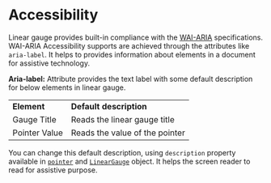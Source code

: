 
# Accessibility

<!-- markdownlint-disable MD013 -->
Linear gauge provides built-in compliance with the [WAI-ARIA](http://www.w3.org/WAI/PF/aria-practices/) specifications.
WAI-ARIA Accessibility supports are achieved through the attributes like `aria-label`. It helps to provides information about elements in a document for assistive technology.

**Aria-label:**   Attribute provides the text label with some default description for below elements in linear gauge.

<!-- markdownlint-disable MD033 -->
<table>
<tr>
<td><b>Element</b></td>
<td><b>Default description</b></td>
</tr>
<tr>
<td>Gauge Title</td>
<td>Reads the linear gauge title</td>
</tr>
<tr>
<td>Pointer Value</td>
<td>Reads the value of the pointer</td>
</tr>
</table>

  You can change this default description, using `description` property available in [`pointer`](../api/linear-gauge/pointerModel/#description-string) and [`LinearGauge`](../api/linear-gauge/linearGaugeModel/#description-string) object. It helps the screen reader to read for assistive purpose.